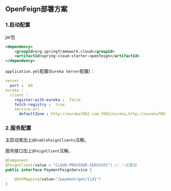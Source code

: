 ## OpenFeign部署方案

### 1.启动配置

jar包

```xml
<dependency>             
    <groupId>org.springframework.cloud</groupId>    
    <artifactId>spring-cloud-starter-openfeign</artifactId>     
</dependency>
```

`application.yml`配置(`Eureka Server`配置)：

```yml
server :   
  port :  80
eureka :   
  client :     
    register-with-eureka :  false     
    fetch-registry :  true     
    service-url :        
      defaultZone : http://eureka7002.com:7002/eureka,http://eureka7003.com:7003/eureka 
```



### 2.服务配置

主启动类加上`@EnableFeignClients`注解。

服务接口加上`@FeignClient`注解。

```java
@Component
@FeignClient(value = "CLOUD-PROVIDER-SERVICES") // 一定要加
public interface PaymentFeignService {

    @GetMapping(value="/payment/get/{id}")
}
```

